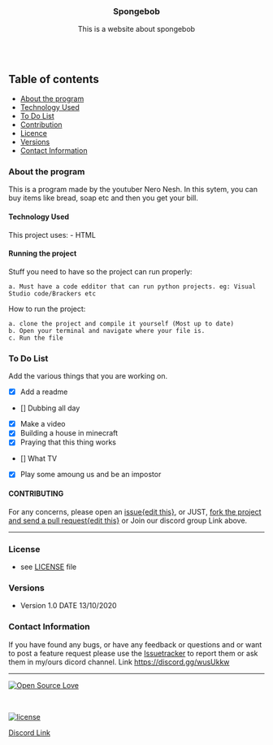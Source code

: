

<p align="center">
  <a href="https://github.com/yourUserName/YourProjectName">
  </a>
  <h3 align="center">Spongebob</h3>

  <p align="center">
    This is a website about spongebob <br>
       <br>
    </p>
</p>

<br>


## Table of contents
- [About the program](#about-the-website)
- [Technology Used](#technology-used)
- [To Do List](#to-do-list)
- [Contribution](#contribution)
- [Licence](#license)
- [Versions](#versions)
- [Contact Information](#contact-information)



### About the program

This is a  program made by the youtuber Nero Nesh. In this sytem, you can buy items like bread, soap etc and then you get your bill.

#### Technology Used
This project uses:
    - HTML
        
#### Running the project
Stuff you need to have so the project can run properly:

    a. Must have a code edditor that can run python projects. eg: Visual Studio code/Brackers etc


How to run the project:

    a. clone the project and compile it yourself (Most up to date)   
    b. Open your terminal and navigate where your file is.
    c. Run the file

### To Do List

Add the various things that you are working on.  

- [x] Add a readme
- [] Dubbing all day
- [x] Make a video
- [x] Building a house in minecraft
- [x] Praying that this thing works
- [] What TV
- [x] Play some amoung us and be an impostor




#### CONTRIBUTING


For any concerns, please open an [issue{edit this}](https://github.com/muondu/spongebob/issues), or JUST, [fork the project and send a pull request{edit this}](https://github.com/muondu/spongebob/pulls) or Join our discord group Link above. 


<hr>

### License
* see [LICENSE](https://github.com/muondu/spongebob/LICENSE.md) file

### Versions
* Version 1.0  DATE 13/10/2020



### Contact Information

If you have found any bugs, or have any feedback or questions and or want to post a feature request please use the [Issuetracker](https://github.com/muond/spongebob/issues) to report them or ask them in my/ours dicord channel. Link https://discord.gg/wusUkkw

<hr>

[![Open Source Love](https://badges.frapsoft.com/os/v2/open-source-200x33.png?v=103)](#)  

<br>

[![license](https://img.shields.io/github/license/mashape/apistatus.svg?style=for-the-badge)](https://github.com/muondu/spongebob/master/LICENSE)

[Discord Link](https://discord.gg/wusUkkw)
